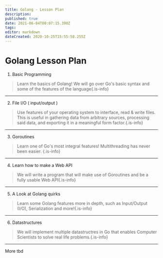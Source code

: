 ```yaml
---
title: Golang - Lesson Plan
description: 
published: true
date: 2021-06-04T00:07:15.390Z
tags: 
editor: markdown
dateCreated: 2020-10-25T15:55:58.255Z
---
```


# Golang Lesson Plan
1. Basic Programming
>Learn the basics of Golang! We will go over Go's basic syntax and some of the features of the language{.is-info}
---
2. File I/O ( input/output )
>Use features of your operating system to interface, read & write files. This is useful in gathering data from arbitrary sources, processing said data, and exporting it in a meaningful form factor.{.is-info}
---
3. Goroutines
>Learn one of Go's most integral features! Multithreading has never been easier. {.is-info}
---
4. Learn how to make a Web API
>We will write a program that will make use of Goroutines and be a fully usable Web API{.is-info}
---
5. A Look at Golang quirks
>Learn some Golang features more in depth, such as Input/Output (I/O), Serialization and more!{.is-info}
---
6. Datastructures
>We will implement multiple datastructres in Go that enables Computer Scientists to solve real life problems.{.is-info}
---
More tbd